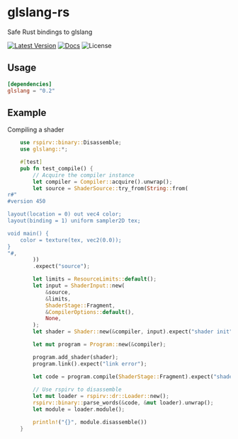 # glslang-rs

Safe Rust bindings to glslang

[![Latest Version](https://img.shields.io/crates/v/glslang.svg)](https://crates.io/crates/glslang) [![Docs](https://docs.rs/glslang/badge.svg)](https://docs.rs/glslang) ![License](https://img.shields.io/crates/l/glslang)

## Usage

```toml
[dependencies]
glslang = "0.2"
```

## Example
Compiling a shader

```rust
    use rspirv::binary::Disassemble;
    use glslang::*;

    #[test]
    pub fn test_compile() {
        // Acquire the compiler instance
        let compiler = Compiler::acquire().unwrap();
        let source = ShaderSource::try_from(String::from(
r#"
#version 450

layout(location = 0) out vec4 color;
layout(binding = 1) uniform sampler2D tex;

void main() {
    color = texture(tex, vec2(0.0));
}
"#,
        ))
        .expect("source");

        let limits = ResourceLimits::default();
        let input = ShaderInput::new(
            &source,
            &limits,
            ShaderStage::Fragment,
            &CompilerOptions::default(),
            None,
        );
        let shader = Shader::new(&compiler, input).expect("shader init");

        let mut program = Program::new(&compiler);

        program.add_shader(shader);
        program.link().expect("link error");

        let code = program.compile(ShaderStage::Fragment).expect("shader");
       
        // Use rspirv to disassemble
        let mut loader = rspirv::dr::Loader::new();
        rspirv::binary::parse_words(&code, &mut loader).unwrap();
        let module = loader.module();

        println!("{}", module.disassemble())
    }
```
